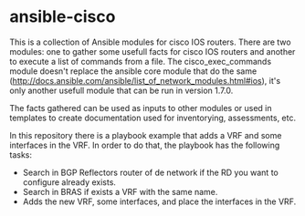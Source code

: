# ansible-cisco

This is a collection of Ansible modules for cisco IOS routers. There are two modules: one to gather some usefull facts for cisco IOS routers and another to execute a list of commands from a file. The cisco_exec_commands module doesn't replace the ansible core module that do the same (http://docs.ansible.com/ansible/list_of_network_modules.html#ios), it's only another usefull module that can be run in version 1.7.0.

The facts gathered can be used as inputs to other modules or used in templates to create documentation used for inventorying, assessments, etc.

In this repository there is a playbook example that adds a VRF and some interfaces in the VRF. In order to do that, the playbook has the following tasks:
- Search in BGP Reflectors router of de network if the RD you want to configure already exists.
- Search in BRAS if exists a VRF with the same name.
- Adds the new VRF, some interfaces, and place the interfaces in the VRF.
